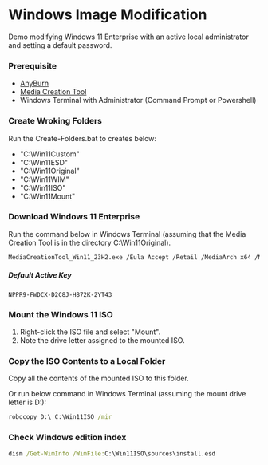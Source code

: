 # Windows Image Modification
Demo modifying Windows 11 Enterprise with an active local administrator and setting a default password.

### Prerequisite
* [AnyBurn](https://www.anyburn.com/)
* [Media Creation Tool](https://www.microsoft.com/software-download/windows11)
* Windows Terminal with Administrator (Command Prompt or Powershell)

### Create Wroking Folders
Run the Create-Folders.bat to creates below:
* "C:\Win11Custom"
* "C:\Win11ESD"
* "C:\Win11Original"
* "C:\Win11WIM"
* "C:\Win11ISO"
* "C:\Win11Mount"

### Download Windows 11 Enterprise
Run the command below in Windows Terminal (assuming that the Media Creation Tool is in the directory C:\Win11Original).
```bash
MediaCreationTool_Win11_23H2.exe /Eula Accept /Retail /MediaArch x64 /MediaLangCode en-US /MediaEdition Enterprise
```
##### Default Active Key
```
NPPR9-FWDCX-D2C8J-H872K-2YT43
```

### Mount the Windows 11 ISO
1. Right-click the ISO file and select "Mount".
2. Note the drive letter assigned to the mounted ISO.

### Copy the ISO Contents to a Local Folder
Copy all the contents of the mounted ISO to this folder.

Or run below command in Windows Terminal (assuming the mount drive letter is D:):
```bat
robocopy D:\ C:\Win11ISO /mir
```

### Check Windows edition index
```bat
dism /Get-WimInfo /WimFile:C:\Win11ISO\sources\install.esd
```